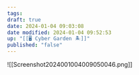 ```yaml
---
tags: 
draft: true
date: 2024-01-04 09:03:08
date modified: 2024-01-04 09:52:53
up: "[[🖥️ Cyber Garden 🏝️]]"
published: "false"
---
```


![[Screenshot2024001004009050046.png]]